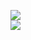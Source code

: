 [![](https://img.shields.io/badge/Made%20With-Github%20Spray-lightgrey.svg?style=for-the-badge&logo=github)](https://github.com/Annihil/github-spray#5465)  
[![](https://i.imgur.com/2DrTn0Z.gif)](https://github.com/Annihil/github-spray)